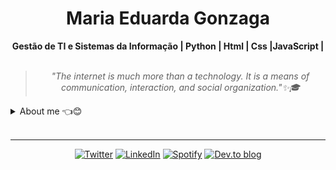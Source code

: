 <h1 align="center"> Maria Eduarda Gonzaga </h1> 
    
<div align="center">
<b> Gestão de TI e Sistemas da Informação | Python | Html | Css |JavaScript |  </b>
<br>
<br>

<blockquote>
    <p><i>
        "The internet is much more than a technology. It is a means of communication, interaction, and social organization."✨🎓
    </i></p>
</blockquote>
</div>
<details closed>
<summary>About me 👈😊</summary>

---
Hey there!! I am Madu :wave:😊

I am a lifelong learner who is open to new experiences and highly skilled in teamwork. I am always willing to specialize for the job market and learn new things.

I have knowledge in Office 365, Windows tools, basic Linux understanding, experience in customer service, and programming language proficiency.

My main skills include Agile methodologies (Scrum, Six Sigma, SWOT), firewall monitoring, coding, and backup verification.

I am currently working as a  as an intern for the [Equinix](https://www.equinix.com.br/). 

<div style="display: inline_block"><br>
  <img align="center" alt="Rafa-Js" height="30" width="40" src="https://raw.githubusercontent.com/devicons/devicon/master/icons/javascript/javascript-plain.svg">
  <img align="center" alt="Rafa-HTML" height="30" width="40" src="https://raw.githubusercontent.com/devicons/devicon/master/icons/html5/html5-original.svg">
  <img align="center" alt="Rafa-CSS" height="30" width="40" src="https://raw.githubusercontent.com/devicons/devicon/master/icons/css3/css3-original.svg">
  <img align="center" alt="Rafa-Python" height="30" width="40" src="https://raw.githubusercontent.com/devicons/devicon/master/icons/python/python-original.svg">
  <img align="center" alt="Rafa-Csharp" height="30" width="40" src="https://raw.githubusercontent.com/devicons/devicon/master/icons/csharp/csharp-original.svg">
</div> 

</div>
</details>

<br/>

---

<div align="center">

<div align="center">

[![Twitter](https://img.shields.io/badge/Twitter-%231DA1F2.svg?style=for-the-badge&logo=Twitter&logoColor=white)](https://twitter.com/Duarda_Lima)
[![LinkedIn](https://img.shields.io/badge/linkedin-%230077B5.svg?style=for-the-badge&logo=linkedin&logoColor=white)](https://www.linkedin.com/in/maria-eduarda-lima-gonzaga-8988b6202/)
[![Spotify](https://img.shields.io/badge/Spotify-1ED760?&style=for-the-badge&logo=spotify&logoColor=white)](https://open.spotify.com/user/dl.gonzaga.me?si=2944a8b866144eb8)
[![Dev.to blog](https://img.shields.io/badge/dev.to-0A0A0A?style=for-the-badge&logo=dev.to&logoColor=white)](https://dev.to/duarda_lima)

</div>
